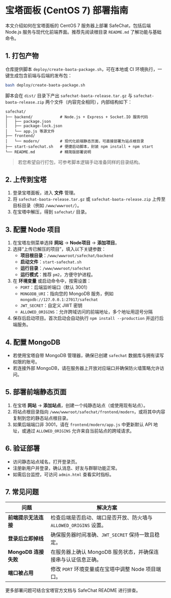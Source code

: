 # 宝塔面板 (CentOS 7) 部署指南

本文介绍如何在宝塔面板的 CentOS 7 服务器上部署 SafeChat，包括后端 Node.js 服务与现代化前端界面。推荐先阅读根目录 `README.md` 了解功能与基础命令。

## 1. 打包产物

仓库提供脚本 `deploy/create-baota-package.sh`，可在本地或 CI 环境执行，一键生成包含前端与后端的发布包：

```bash
bash deploy/create-baota-package.sh
```

脚本会在 `dist/` 目录下产出 `safechat-baota-release.tar.gz` 与 `safechat-baota-release.zip` 两个文件（内容完全相同），内部结构如下：

```
safechat/
├── backend/            # Node.js + Express + Socket.IO 服务代码
│   ├── package.json
│   ├── package-lock.json
│   └── app.js 等源文件
├── frontend/
│   └── modern/         # 现代化前端静态页面，可直接部署为站点根目录
├── start-safechat.sh   # 便捷启动脚本，封装 npm install + npm start
└── README.md           # 精简版部署说明
```

> 若您希望自行打包，可参考脚本逻辑手动准备同样的目录结构。

## 2. 上传到宝塔

1. 登录宝塔面板，进入 **文件** 管理。
2. 将 `safechat-baota-release.tar.gz` 或 `safechat-baota-release.zip` 上传至目标目录（例如 `/www/wwwroot/`）。
3. 在宝塔中解压，得到 `safechat/` 目录。

## 3. 配置 Node 项目

1. 在宝塔左侧菜单选择 **网站** → **Node项目** → **添加项目**。
2. 选择“上传已解压的项目”，填入以下关键参数：
   - **项目根目录**：`/www/wwwroot/safechat/backend`
   - **启动文件**：`start-safechat.sh`
   - **运行目录**：`/www/wwwroot/safechat`
   - **运行模式**：推荐 `pm2`，方便守护进程。
3. 在 **环境变量** 或启动命令中，按需设置：
   - `PORT`：后端监听端口（默认 3001）
   - `MONGODB_URI`：指向您的 MongoDB 服务，例如 `mongodb://127.0.0.1:27017/safechat`
   - `JWT_SECRET`：自定义 JWT 密钥
   - `ALLOWED_ORIGINS`：允许跨域访问的前端地址，多个地址用逗号分隔
4. 保存后启动项目。首次启动会自动执行 `npm install --production` 并运行后端服务。

## 4. 配置 MongoDB

- 若使用宝塔自带 MongoDB 管理器，确保已创建 `safechat` 数据库与拥有读写权限的账号。
- 若连接外部 MongoDB，请在服务器上开放对应端口并确保防火墙策略允许访问。

## 5. 部署前端静态页面

1. 在宝塔 **网站** → **添加站点**，创建一个纯静态站点（或使用现有站点）。
2. 将站点根目录指向 `/www/wwwroot/safechat/frontend/modern`，或将其中内容复制到您的静态站点根目录。
3. 如果后端端口非 3001，请在 `frontend/modern/app.js` 中更新默认 API 地址，或通过 `ALLOWED_ORIGINS` 允许来自当前站点的跨域请求。

## 6. 验证部署

- 访问静态站点域名，打开登录页。
- 注册新用户并登录，确认消息、好友与群聊功能正常。
- 如需后台监控，可访问 `admin.html` 查看实时指标。

## 7. 常见问题

| 问题 | 解决方案 |
| --- | --- |
| **前端提示无法连接** | 检查后端是否启动、端口是否开放、防火墙与 `ALLOWED_ORIGINS` 设置。 |
| **登录后立即掉线** | 确保服务器时间准确、`JWT_SECRET` 保持一致且稳定。 |
| **MongoDB 连接失败** | 在服务器上确认 MongoDB 服务状态，并确保连接串与认证信息正确。 |
| **端口被占用** | 修改 `PORT` 环境变量或在宝塔中调整 Node 项目端口。 |

更多部署问题可结合宝塔官方文档与 SafeChat README 进行排查。
